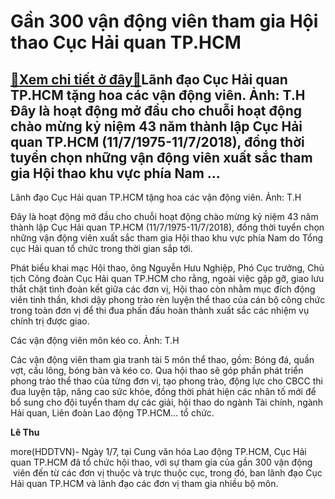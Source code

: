 Gần 300 vận động viên tham gia Hội thao Cục Hải quan TP.HCM
===========================================================

[:gift:Xem chi tiết ở đây:gift:](https://hddtvn.com/gan-300-van-dong-vien-tham-gia-hoi-thao-cuc-hai-quan-tp-hcm/)Lãnh đạo Cục Hải quan TP.HCM tặng hoa các vận động viên. Ảnh: T.H Đây là hoạt động mở đầu cho chuỗi hoạt động chào mừng kỷ niệm 43 năm thành lập Cục Hải quan TP.HCM (11/7/1975-11/7/2018), đồng thời tuyển chọn những vận động viên xuất sắc tham gia Hội thao khu vực phía Nam …
----------------------------------------------------------------------------------------------------------------------------------------------------------------------------------------------------------------------------------------------------------------------------------







 






 Lãnh đạo Cục Hải quan TP.HCM tặng hoa các vận động viên. Ảnh: T.H 


Đây là hoạt động mở đầu cho chuỗi hoạt động chào mừng kỷ niệm 43 năm thành lập Cục Hải quan TP.HCM (11/7/1975-11/7/2018), đồng thời tuyển chọn những vận động viên xuất sắc tham gia Hội thao khu vực phía Nam do Tổng cục Hải quan tổ chức trong thời gian sắp tới.


 Phát biểu khai mạc Hội thao, ông Nguyễn Hưu Nghiệp, Phó Cục trưởng, Chủ tịch Công đoàn Cục Hải quan TP.HCM cho rằng, ngoài việc gặp gỡ, giao lưu thắt chặt tình đoàn kết giữa các đơn vị, Hội thao còn nhằm mục đích động viên tinh thần, khơi dậy phong trào rèn luyện thể thao của cán bộ công chức trong toàn đơn vị để thi đua phấn đấu hoàn thành xuất sắc các nhiệm vụ chính trị được giao.









 



 




Các vận động viên môn kéo co. Ảnh: T.H



Các vận động viên tham gia tranh tài 5 môn thể thao, gồm: Bóng đá, quần vợt, cầu lông, bóng bàn và kéo co. Qua hội thao sẽ góp phần phát triển phong trào thể thao của từng đơn vị, tạo phong trào, động lực cho CBCC thi đua luyện tập, nâng cao sức khỏe, đồng thời phát hiện các nhân tố mới để bổ sung cho đội tuyển tham dự các giải, hội thao do ngành Tài chính, ngành Hải quan, Liên đoàn Lao động TP.HCM… tổ chức.






**Lê Thu**



more(HDDTVN)- Ngày 1/7, tại Cung văn hóa Lao động TP.HCM, Cục Hải quan TP.HCM đã tổ chức hội thao, với sự tham gia của gần 300 vận động  viên đến từ các đơn vị thuộc và trực thuộc cục, trong đó, ban lãnh đạo Cục Hải quan TP.HCM và lãnh đạo các đơn vị tham gia nhiều bộ môn.

